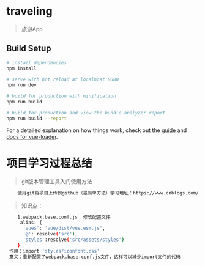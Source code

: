 # traveling

> 旅游App

## Build Setup

``` bash
# install dependencies
npm install

# serve with hot reload at localhost:8080
npm run dev

# build for production with minification
npm run build

# build for production and view the bundle analyzer report
npm run build --report
```

For a detailed explanation on how things work, check out the [guide](http://vuejs-templates.github.io/webpack/) and [docs for vue-loader](http://vuejs.github.io/vue-loader).



# 项目学习过程总结
 >git版本管理工具入门使用方法
``` bash
    使用git将项目上传到github（最简单方法）学习地址：https://www.cnblogs.com/cxk1995/p/5800196.html
```
>知识点：
``` bash
    1.webpack.base.conf.js  修改配置文件
     alias: {
      'vue$': 'vue/dist/vue.esm.js',
      '@': resolve('src'),
      'styles':resolve('src/assets/styles')
    }
 作用：import 'styles/iconfont.css' 
 意义：重新配置了webpack.base.conf.js文件，这样可以减少import文件的代码
 ```
